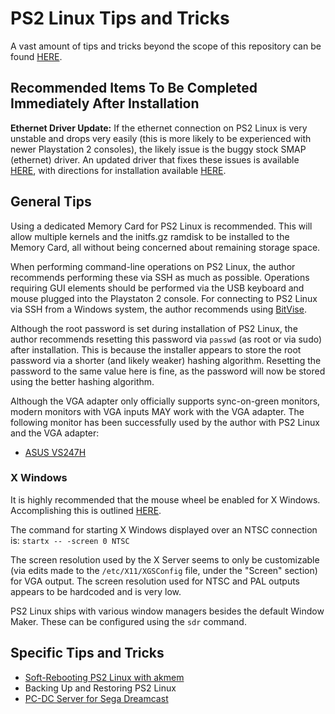 # PS2 Linux Tips and Tricks

A vast amount of tips and tricks beyond the scope of this repository can be found [HERE](http://ps2linux.no-ip.info/playstation2-linux.com/faq.html).

## Recommended Items To Be Completed Immediately After Installation

**Ethernet Driver Update:** If the ethernet connection on PS2 Linux is very unstable and drops very easily (this is more likely to be experienced with newer Playstation 2 consoles), the likely issue is the buggy stock SMAP (ethernet) driver. An updated driver that fixes these issues is available [HERE](http://ps2linux.no-ip.info/playstation2-linux.com/projects/ps2linux.html), with directions for installation available [HERE](http://ps2linux.no-ip.info/playstation2-linux.com/project/shownotesaca2.html?release_id=68).

## General Tips

Using a dedicated Memory Card for PS2 Linux is recommended. This will allow multiple kernels and the initfs.gz ramdisk to be installed to the Memory Card, all without being concerned about remaining storage space.

When performing command-line operations on PS2 Linux, the author recommends performing these via SSH as much as possible. Operations requiring GUI elements should be performed via the USB keyboard and mouse plugged into the Playstaton 2 console. For connecting to PS2 Linux via SSH from a Windows system, the author recommends using [BitVise](https://www.bitvise.com/ssh-client-download).

Although the root password is set during installation of PS2 Linux, the author recommends resetting this password via ```passwd``` (as root or via sudo) after installation. This is because the installer appears to store the root password via a shorter (and likely weaker) hashing algorithm. Resetting the password to the same value here is fine, as the password will now be stored using the better hashing algorithm.

Although the VGA adapter only officially supports sync-on-green monitors, modern monitors with VGA inputs MAY work with the VGA adapter. The following monitor has been successfully used by the author with PS2 Linux and the VGA adapter:  
* [ASUS VS247H](https://www.asus.com/us/commercial-monitors/vs247hp/)

### X Windows

It is highly recommended that the mouse wheel be enabled for X Windows. Accomplishing this is outlined [HERE](http://ps2linux.no-ip.info/playstation2-linux.com/download/mozilla-ps2/ps2mousewheel.html).

The command for starting X Windows displayed over an NTSC connection is: ```startx -- -screen 0 NTSC```

The screen resolution used by the X Server seems to only be customizable (via edits made to the ```/etc/X11/XGSConfig``` file, under the "Screen" section) for VGA output. The screen resolution used for NTSC and PAL outputs appears to be hardcoded and is very low.

PS2 Linux ships with various window managers besides the default Window Maker. These can be configured using the ```sdr``` command.

## Specific Tips and Tricks

* [Soft-Rebooting PS2 Linux with akmem](AKMem)
* Backing Up and Restoring PS2 Linux
* [PC-DC Server for Sega Dreamcast](PC-DC&#32;Server)

